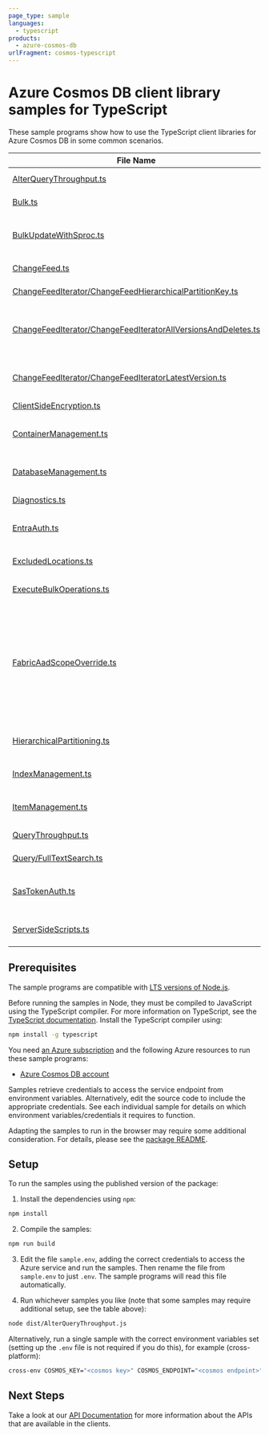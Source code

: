 ```yaml
---
page_type: sample
languages:
  - typescript
products:
  - azure-cosmos-db
urlFragment: cosmos-typescript
---
```


# Azure Cosmos DB client library samples for TypeScript

These sample programs show how to use the TypeScript client libraries for Azure Cosmos DB in some common scenarios.

| **File Name**                                                                                                               | **Description**                                                                                                                                                                                                                                                                                                 |
| --------------------------------------------------------------------------------------------------------------------------- | --------------------------------------------------------------------------------------------------------------------------------------------------------------------------------------------------------------------------------------------------------------------------------------------------------------- |
| [AlterQueryThroughput.ts][alterquerythroughput]                                                                             | Updates a container offer to change query throughput.                                                                                                                                                                                                                                                           |
| [Bulk.ts][bulk]                                                                                                             | Shows a simple bulk call with each BulkOperation type.                                                                                                                                                                                                                                                          |
| [BulkUpdateWithSproc.ts][bulkupdatewithsproc]                                                                               | Bulk Updates documents with a Stored Procedure. Prefer `container.items().bulk()` to this behavior.                                                                                                                                                                                                             |
| [ChangeFeed.ts][changefeed]                                                                                                 | Demonstrates using a ChangeFeed.                                                                                                                                                                                                                                                                                |
| [ChangeFeedIterator/ChangeFeedHierarchicalPartitionKey.ts][changefeediterator_changefeedhierarchicalpartitionkey]           | Demonstrates using a ChangeFeed for a partition key                                                                                                                                                                                                                                                             |
| [ChangeFeedIterator/ChangeFeedIteratorAllVersionsAndDeletes.ts][changefeediterator_changefeediteratorallversionsanddeletes] | Demonstrates using a ChangeFeed in AllVersionsAndDeletes mode for entire container, a partition key, and an epk range                                                                                                                                                                                           |
| [ChangeFeedIterator/ChangeFeedIteratorLatestVersion.ts][changefeediterator_changefeediteratorlatestversion]                 | Demonstrates using a ChangeFeed in LatestVersion mode for entire container, a partition key, and an epk range                                                                                                                                                                                                   |
| [ClientSideEncryption.ts][clientsideencryption]                                                                             | Client-Side Encryption                                                                                                                                                                                                                                                                                          |
| [ContainerManagement.ts][containermanagement]                                                                               | Demonstrates container create, read, delete and reading all containers belonging to a database.                                                                                                                                                                                                                 |
| [DatabaseManagement.ts][databasemanagement]                                                                                 | Demonstrates database create, read, delete and reading all databases.                                                                                                                                                                                                                                           |
| [Diagnostics.ts][diagnostics]                                                                                               | Demonstrates usage of CosmosDiagnostic Object.                                                                                                                                                                                                                                                                  |
| [EntraAuth.ts][entraauth]                                                                                                   | Uses Entra Auth credentials to authenticate with the CosmosClient.                                                                                                                                                                                                                                              |
| [ExcludedLocations.ts][excludedlocations]                                                                                   | Demonstrates Cosmos DB operations with excluded regions/locations.                                                                                                                                                                                                                                              |
| [ExecuteBulkOperations.ts][executebulkoperations]                                                                           | Shows CRUD operations using executeBulkOperations API.                                                                                                                                                                                                                                                          |
| [FabricAadScopeOverride.ts][fabricaadscopeoverride]                                                                         | Demonstrates how to authenticate and use your database account using AAD credentials with Fabric. Prerequisites: 1. An Azure Cosmos account in fabric environment and database and container created. https://learn.microsoft.com/en-us/fabric/database/cosmos-db/overview 2. Node.js packages (@azure/cosmos + |
| [HierarchicalPartitioning.ts][hierarchicalpartitioning]                                                                     | Shows various operations on containers with Hierarchical Partitioning.                                                                                                                                                                                                                                          |
| [IndexManagement.ts][indexmanagement]                                                                                       | Shows various ways to manage indexing items or changing container index policies.                                                                                                                                                                                                                               |
| [ItemManagement.ts][itemmanagement]                                                                                         | Demonstrates item creation, read, delete and reading all items belonging to a container.                                                                                                                                                                                                                        |
| [QueryThroughput.ts][querythroughput]                                                                                       | Demonstrates query throughput scenarios.                                                                                                                                                                                                                                                                        |
| [Query/FullTextSearch.ts][query_fulltextsearch]                                                                             | Demonstrates full text search queries.                                                                                                                                                                                                                                                                          |
| [SasTokenAuth.ts][sastokenauth]                                                                                             | Demonstrates using SasTokens for granting scoped access to Cosmos resources. _Private feature_                                                                                                                                                                                                                  |
| [ServerSideScripts.ts][serversidescripts]                                                                                   | Demonstrates using stored procedures for server side run functions                                                                                                                                                                                                                                              |

## Prerequisites

The sample programs are compatible with [LTS versions of Node.js](https://github.com/nodejs/release#release-schedule).

Before running the samples in Node, they must be compiled to JavaScript using the TypeScript compiler. For more information on TypeScript, see the [TypeScript documentation][typescript]. Install the TypeScript compiler using:

```bash
npm install -g typescript
```

You need [an Azure subscription][freesub] and the following Azure resources to run these sample programs:

- [Azure Cosmos DB account][createinstance_azurecosmosdbaccount]

Samples retrieve credentials to access the service endpoint from environment variables. Alternatively, edit the source code to include the appropriate credentials. See each individual sample for details on which environment variables/credentials it requires to function.

Adapting the samples to run in the browser may require some additional consideration. For details, please see the [package README][package].

## Setup

To run the samples using the published version of the package:

1. Install the dependencies using `npm`:

```bash
npm install
```

2. Compile the samples:

```bash
npm run build
```

3. Edit the file `sample.env`, adding the correct credentials to access the Azure service and run the samples. Then rename the file from `sample.env` to just `.env`. The sample programs will read this file automatically.

4. Run whichever samples you like (note that some samples may require additional setup, see the table above):

```bash
node dist/AlterQueryThroughput.js
```

Alternatively, run a single sample with the correct environment variables set (setting up the `.env` file is not required if you do this), for example (cross-platform):

```bash
cross-env COSMOS_KEY="<cosmos key>" COSMOS_ENDPOINT="<cosmos endpoint>" COSMOS_DATABASE="<cosmos database>" COSMOS_CONTAINER="<cosmos container>" node dist/AlterQueryThroughput.js
```

## Next Steps

Take a look at our [API Documentation][apiref] for more information about the APIs that are available in the clients.

[alterquerythroughput]: https://github.com/Azure/azure-sdk-for-js/blob/main/sdk/cosmosdb/cosmos/samples/v4/typescript/src/AlterQueryThroughput.ts
[bulk]: https://github.com/Azure/azure-sdk-for-js/blob/main/sdk/cosmosdb/cosmos/samples/v4/typescript/src/Bulk.ts
[bulkupdatewithsproc]: https://github.com/Azure/azure-sdk-for-js/blob/main/sdk/cosmosdb/cosmos/samples/v4/typescript/src/BulkUpdateWithSproc.ts
[changefeed]: https://github.com/Azure/azure-sdk-for-js/blob/main/sdk/cosmosdb/cosmos/samples/v4/typescript/src/ChangeFeed.ts
[changefeediterator_changefeedhierarchicalpartitionkey]: https://github.com/Azure/azure-sdk-for-js/blob/main/sdk/cosmosdb/cosmos/samples/v4/typescript/src/ChangeFeedIterator/ChangeFeedHierarchicalPartitionKey.ts
[changefeediterator_changefeediteratorallversionsanddeletes]: https://github.com/Azure/azure-sdk-for-js/blob/main/sdk/cosmosdb/cosmos/samples/v4/typescript/src/ChangeFeedIterator/ChangeFeedIteratorAllVersionsAndDeletes.ts
[changefeediterator_changefeediteratorlatestversion]: https://github.com/Azure/azure-sdk-for-js/blob/main/sdk/cosmosdb/cosmos/samples/v4/typescript/src/ChangeFeedIterator/ChangeFeedIteratorLatestVersion.ts
[clientsideencryption]: https://github.com/Azure/azure-sdk-for-js/blob/main/sdk/cosmosdb/cosmos/samples/v4/typescript/src/ClientSideEncryption.ts
[containermanagement]: https://github.com/Azure/azure-sdk-for-js/blob/main/sdk/cosmosdb/cosmos/samples/v4/typescript/src/ContainerManagement.ts
[databasemanagement]: https://github.com/Azure/azure-sdk-for-js/blob/main/sdk/cosmosdb/cosmos/samples/v4/typescript/src/DatabaseManagement.ts
[diagnostics]: https://github.com/Azure/azure-sdk-for-js/blob/main/sdk/cosmosdb/cosmos/samples/v4/typescript/src/Diagnostics.ts
[entraauth]: https://github.com/Azure/azure-sdk-for-js/blob/main/sdk/cosmosdb/cosmos/samples/v4/typescript/src/EntraAuth.ts
[excludedlocations]: https://github.com/Azure/azure-sdk-for-js/blob/main/sdk/cosmosdb/cosmos/samples/v4/typescript/src/ExcludedLocations.ts
[executebulkoperations]: https://github.com/Azure/azure-sdk-for-js/blob/main/sdk/cosmosdb/cosmos/samples/v4/typescript/src/ExecuteBulkOperations.ts
[fabricaadscopeoverride]: https://github.com/Azure/azure-sdk-for-js/blob/main/sdk/cosmosdb/cosmos/samples/v4/typescript/src/FabricAadScopeOverride.ts
[hierarchicalpartitioning]: https://github.com/Azure/azure-sdk-for-js/blob/main/sdk/cosmosdb/cosmos/samples/v4/typescript/src/HierarchicalPartitioning.ts
[indexmanagement]: https://github.com/Azure/azure-sdk-for-js/blob/main/sdk/cosmosdb/cosmos/samples/v4/typescript/src/IndexManagement.ts
[itemmanagement]: https://github.com/Azure/azure-sdk-for-js/blob/main/sdk/cosmosdb/cosmos/samples/v4/typescript/src/ItemManagement.ts
[querythroughput]: https://github.com/Azure/azure-sdk-for-js/blob/main/sdk/cosmosdb/cosmos/samples/v4/typescript/src/QueryThroughput.ts
[query_fulltextsearch]: https://github.com/Azure/azure-sdk-for-js/blob/main/sdk/cosmosdb/cosmos/samples/v4/typescript/src/Query/FullTextSearch.ts
[sastokenauth]: https://github.com/Azure/azure-sdk-for-js/blob/main/sdk/cosmosdb/cosmos/samples/v4/typescript/src/SasTokenAuth.ts
[serversidescripts]: https://github.com/Azure/azure-sdk-for-js/blob/main/sdk/cosmosdb/cosmos/samples/v4/typescript/src/ServerSideScripts.ts
[apiref]: https://learn.microsoft.com/javascript/api/@azure/cosmos
[freesub]: https://azure.microsoft.com/free/
[createinstance_azurecosmosdbaccount]: https://learn.microsoft.com/azure/cosmos-db/how-to-manage-database-account#create-an-account
[package]: https://github.com/Azure/azure-sdk-for-js/tree/main/sdk/cosmosdb/cosmos/README.md
[typescript]: https://www.typescriptlang.org/docs/home.html
